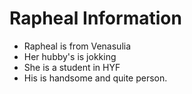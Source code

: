 # Rapheal Information

 * Rapheal is from Venasulia
 * Her hubby's is jokking
 * She is a student in HYF
 * His is handsome and quite person.